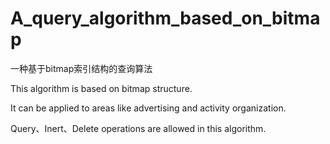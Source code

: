 # A_query_algorithm_based_on_bitmap
一种基于bitmap索引结构的查询算法

This algorithm is based on bitmap structure.

It can be applied to areas like advertising and activity organization.

Query、Inert、Delete operations are allowed in this algorithm. 
